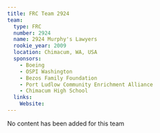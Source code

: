 ```yaml
---
title: FRC Team 2924
team:
  type: FRC
  number: 2924
  name: 2924 Murphy's Lawyers
  rookie_year: 2009
  location: Chimacum, WA, USA
  sponsors:
    - Boeing
    - OSPI Washington
    - Bezos Family Foundation
    - Port Ludlow Community Enrichment Alliance
    - Chimacum High School
  links:
    Website: 
---
```

No content has been added for this team